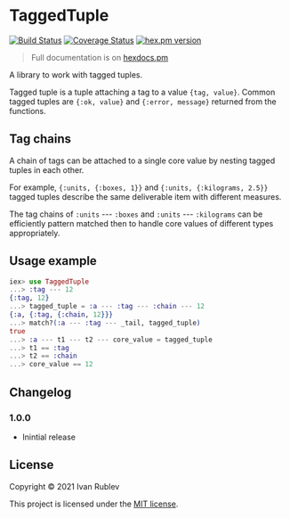 # TaggedTuple

[![Build Status](https://travis-ci.com/IvanRublev/tagged_tuple.svg?branch=master)](https://travis-ci.com/IvanRublev/tagged_tuple)
[![Coverage Status](https://coveralls.io/repos/github/IvanRublev/tagged_tuple/badge.svg)](https://coveralls.io/github/IvanRublev/tagged_tuple)
[![hex.pm version](http://img.shields.io/hexpm/v/tagged_tuple.svg?style=flat)](https://hex.pm/packages/tagged_tuple)

> Full documentation is on [hexdocs.pm](https://hexdocs.pm/tagged_tuple/)

[//]: # (Documentation)

A library to work with tagged tuples.

Tagged tuple is a tuple attaching a tag to a value `{tag, value}`.
Common tagged tuples are `{:ok, value}` and `{:error, message}` returned
from the functions.

## Tag chains

A chain of tags can be attached to a single core value by nesting
tagged tuples in each other.

For example, `{:units, {:boxes, 1}}` and `{:units, {:kilograms, 2.5}}`
tagged tuples describe the same deliverable item with different measures.

The tag chains of `:units` --- `:boxes` and `:units` --- `:kilograms`
can be efficiently pattern matched then to handle core values of
different types appropriately.

[//]: # (Documentation)

## Usage example

```elixir
iex> use TaggedTuple
...> :tag --- 12
{:tag, 12}
...> tagged_tuple = :a --- :tag --- :chain --- 12
{:a, {:tag, {:chain, 12}}}
...> match?(:a --- :tag --- _tail, tagged_tuple)
true
...> :a --- t1 --- t2 --- core_value = tagged_tuple
...> t1 == :tag
...> t2 == :chain
...> core_value == 12
```

## Changelog

### 1.0.0
* Inintial release

## License

Copyright © 2021 Ivan Rublev

This project is licensed under the [MIT license](LICENSE).
